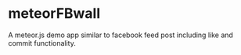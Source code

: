 # meteorFBwall
A meteor.js demo app similar to facebook feed post including like and commit functionality.
